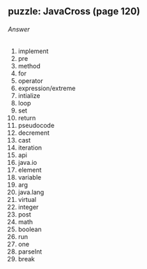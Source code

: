 ## puzzle: JavaCross (page 120)
###### Answer

1. implement
2. pre
3. method
4. for
5. operator
6. expression/extreme
7. intialize
8. loop
9. set
10. return
11. pseudocode
12. decrement
13. cast
14. iteration
15. api
16. java.io
17. element
18. variable
19. arg
20. java.lang
21. virtual
22. integer
23. post
24. math
25. boolean
26. run
27. one
28. parseInt
29. break

